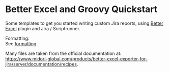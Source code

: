 # Better Excel and Groovy Quickstart
Some templates to get you started writing custom Jira reports, using [Better Excel](https://marketplace.atlassian.com/apps/1212652/better-excel-exporter-for-jira?hosting=server&tab=overview) plugin and Jira / Scriptrunner.

Formatting:  
See [formatting](formatting.MD). 

Many files are taken from the official documentation at:  
https://www.midori-global.com/products/better-excel-exporter-for-jira/server/documentation/recipes.
